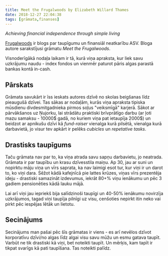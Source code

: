```yaml
---
title: Meet the Frugalwoods by Elizabeth Willard Thames
date: 2018-12-27 22:04:38
tags: [grāmata,finanses]
---
```


*Achieving financial independence through simple living*

[Frugalwoods](https://www.frugalwoods.com/) ir blogs par taupīgumu un finansiāl neatkarību ASV. Bloga autore sarakstījusi grāmatu *Meet the Frugalwoods*.

Visnoderīgākā nodaļa laikam ir tā, kurā viņa apraksta, kur liek savu uzkrājumu naudu - index fondos un vienmēr paturot pāris algas parastā bankas kontā in-cash.

## Pārskats

Grāmata savukārt ir īss ieskats autores dzīvē no skolas beigšanas līdz pieaugušā dzīvei. Tas sākas ar nodaļām, kurās viņa apraksta tipiska mūsdienu divdesmitgadnieka pirmos soļus "veiksmīgā" karjerā. Sākot ar pārvākšanos uz Ņujorku, lai strādātu praktiski brīvprātīgo darbu (ar ļoti mazu samaksu - 10000$ gadā, no kuriem viņa pat ietaupīja 2000$) un beidzot ar apnikušu dzīvi kā *fund-raiser* vienalga kurā pilsētā, vienalga kurā darbavietā, jo visur tev apkārt ir pelēks *cubicles* un *repetative tasks*.

## Drastisks taupīgums

Taču grāmata nav par to, ka viņa atrada savu sapņu darbavietu, jo neatrada. Grāmata ir par taupību un krasu dzīvesstila maiņu. Ap 30, jau ar suni un nopirktu māju viņa un vīrs saprata, ka nav laimigi esot tur, kur viņi ir un darot to, ko viņi dara. Sēžot kādā kafejnīcā pie lattes krūzes, viņas vīrs prezentēja ideju - drastiski samazināt izdevumus, iekrāt 80+% viņu ienākumu un pēc 3 gadiem pensionēties kādā lauku mājā.

Lai arī viņi jau iepriekš bija salīdzinoši taupīgi un 40-50% ienākumu novirzīja uzkrājumos, tagad viņi taupīja pilnīgi uz visu, cenšoties nepirkt itin neko vai pirkt pēc iespējas lētāk un lietotu.

## Secinājums

Secinājums man pašai pēc šīs grāmatas ir viens - es arī nevēlos dzīvot korporatīvu dzīvi/no algas līdz algai visu savu mūžu un esmu gatava taupīt. Varbūt ne tik drastiski kā viņi, bet noteikti taupīt. Un mērķis, kam tapīt ir tikpat svarīgs kā pati taupīšana. Tas noteikti palīdz.